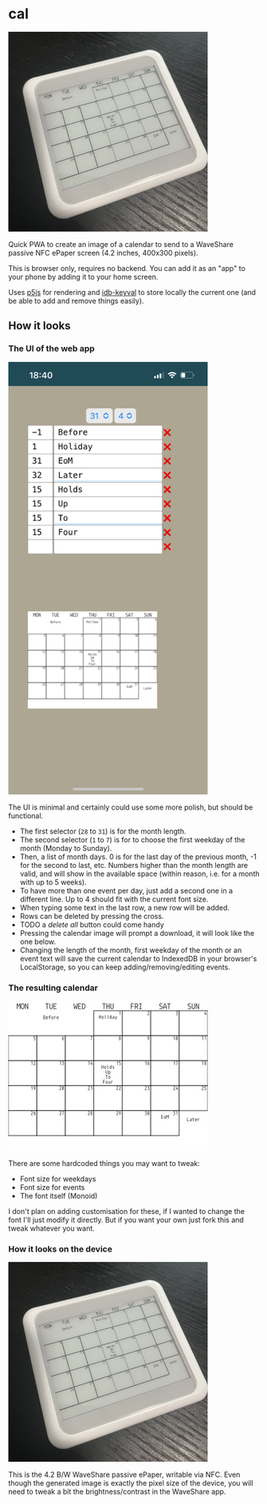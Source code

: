# cal

<img src="./images/device.jpg" width="400"></img>

Quick PWA to create an image of a calendar to send to a WaveShare passive
NFC ePaper screen (4.2 inches, 400x300 pixels).

This is browser only, requires no backend. You can add it as an "app" to your phone by adding it to your home screen.

Uses [p5js](https://p5js.org) for rendering and [idb-keyval](https://github.com/jakearchibald/idb-keyval) to store locally the current one (and be able to add and remove things easily).

## How it looks

### The UI of the web app

<img src="./images/screenshot.png" width="400"></img>

The UI is minimal and certainly could use some more polish, but should be functional.

- The first selector (`28` to `31`) is for the month length.
- The second selector (`1` to `7`) is for to choose the first weekday of the month (Monday to Sunday).
- Then, a list of month days. 0 is for the last day of the previous month, -1 for the second to last, etc. Numbers higher than the month length are valid, and will show in the available space (within reason, i.e. for a month with up to 5 weeks).
- To have more than one event per day, just add a second one in a different line. Up to 4 should fit with the current font size.
- When typing some text in the last row, a new row will be added.
- Rows can be deleted by pressing the cross. 
- TODO a _delete all_ button could come handy
- Pressing the calendar image will prompt a download, it will look like the one below.
- Changing the length of the month, first weekday of the month or an event text will save the current calendar to IndexedDB in your browser's LocalStorage, so you can keep adding/removing/editing events.

### The resulting calendar

<img src="./images/calendar.jpg" width="400"></img>

There are some hardcoded things you may want to tweak:
- Font size for weekdays
- Font size for events
- The font itself (Monoid)

I don't plan on adding customisation for these, if I wanted to change the font I'll just modify it directly. But if you want your own just fork this and tweak whatever you want.

### How it looks on the device

<img src="./images/device.jpg" width="400"></img>

This is the 4.2 B/W WaveShare passive ePaper, writable via NFC. Even though the generated image is exactly the pixel size of the device, you will need to tweak a bit the brightness/contrast in the WaveShare app.
